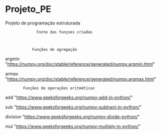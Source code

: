 # Projeto_PE
Projeto de programação estruturada

                  Fonte das funçoes criadas
                  
                  
                  
                Funções de agregação           
argmin "https://numpy.org/doc/stable/reference/generated/numpy.argmin.html"

armax "https://numpy.org/doc/stable/reference/generated/numpy.argmax.html"

            Funções de operações aritméticas
add "https://www.geeksforgeeks.org/numpy-add-in-python/"

sub "https://www.geeksforgeeks.org/numpy-subtract-in-python/"

division "https://www.geeksforgeeks.org/numpy-divide-python/"

mul "https://www.geeksforgeeks.org/numpy-multiply-in-python/"

